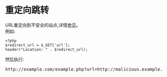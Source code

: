 # 重定向跳转

URL重定向到不安全的站点,详情[参见](http://cwe.mitre.org/data/definitions/601.html)。  
例如:  

```
<?php
$redirect_url = $_GET['url'];
header("Location: " . $redirect_url);
```

然后执行:  

<pre>
http://example.com/example.php?url=http://malicious.example.com
</pre>
